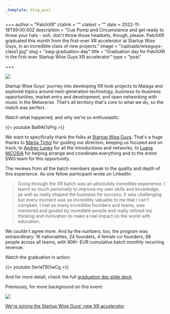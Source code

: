 ```yaml
---
_template: blog_post
---
```


+++
author = "PatchXR"
ctalink = ""
ctatext = ""
date = 2022-11-18T09:00:00Z
description = "Cue Pomp and Circumstance and get ready to throw your hats - ooh, don't throw those headsets, though, please. PatchXR graduated this month from the first-ever XR accelerator at Startup Wise Guys, in an incredible class of new projects."
image = "/uploads/wiseguys-class1.jpg"
slug = "swg-graduation-day"
title = "Graduation day for PatchXR in the first-ever Startup Wise Guys XR accelerator"
type = "post"

+++

![](/uploads/wiseguys-class1.jpg)

Startup Wise Guys' journey into developing XR took projects to Malaga and explored topics around next-generation technology, business-to-business opportunities, market entry and development, and open networking with music in the Metaverse. That's all territory that's core to what we do, so the match was perfect.

Watch what happened, and why we're so enthusiastic:

{{< youtube Bal9At1sPrg >}}

We want to specifically thank the folks at [Startup Wise Guys](https://startupwiseguys.com/). That's a huge thanks to [Mariia Tintul](https://www.linkedin.com/in/ACoAABXtrogBSqq8jZCmDWGTYqiPg_sbZnlhRcQ) for guiding our direction, keeping us focused and on track, to [Andrey Lunev](https://www.linkedin.com/in/ACoAACQNc0wBE8WCCQ3OcWtfG0Bj_S9p46MGWhs) for all the introductions and networks, to [Luana NICOSIA](https://www.linkedin.com/in/ACoAAANVYgkB0SSkevttSC9S9Gv4jTCGZGYEp5U) for helping arrange and coordinate everything and to the entire SWG team for this opportunity.

The reviews from all the batch members speak to the quality and depth of this experience. As one fellow participant wrote on LinkedIn:

> Going through the XR batch was an absolutely incredible experience. I learnt so much personally to improve my own skills and knowledge, as well as really shaped the business for success. It was challenging but every moment was so incredibly valuable to me that I can't complain. I met so many incredible founders and teams, was mentored and guided by incredible people and really refined my thinking and motivation to make a real impact on the world with education.

We couldn't agree more. And by the numbers, too, the program was extraordinary: 16 nationalities, 24 founders, 4 female co-founders, 88 people across all teams, with 80K+ EUR cumulative batch monthly recurring revenue.

Watch the graduation in action:

{{< youtube 0erIeT8OwCg >}}

And for more detail, check the full [graduation day slide deck](https://docs.google.com/presentation/d/1KKWJfwCSPYLdsr5Un_3lW16DvxE4xua3QYLR2dqnADM/edit?usp=sharing).

Previously, for more background on this event:

![](/uploads/wiseguys1.jpg)

[We're joining the Startup Wise Guys' new XR accelerator](https://patchxr.com/blog/we-re-joining-the-startup-wise-guys-new-xr-accelerator/)
